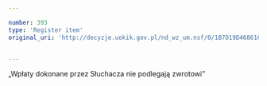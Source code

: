 ```yaml
---

number: 393
type: 'Register item'
original_uri: 'http://decyzje.uokik.gov.pl/nd_wz_um.nsf/0/1B7D19D46861CEA2C12572DD00329535?OpenDocument'


---
```


„Wpłaty dokonane przez Słuchacza nie podlegają zwrotowi”
